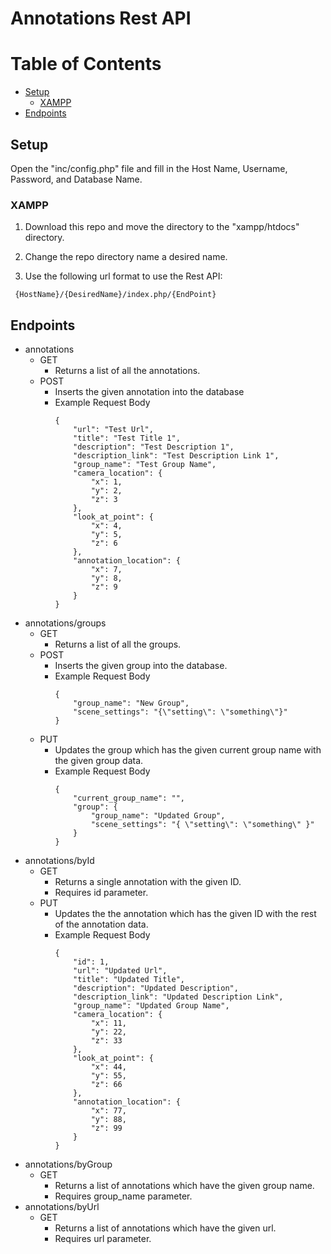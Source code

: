 # Annotations Rest API

# Table of Contents
- [Setup](#setup)
    - [XAMPP](#xampp)
- [Endpoints](#endpoints)

## Setup
Open the "inc/config.php" file and fill in the Host Name, Username, Password, and Database Name.

### XAMPP
1) Download this repo and move the directory to the "xampp/htdocs" directory.

2) Change the repo directory name a desired name. 

3) Use the following url format to use the Rest API:
```
 {HostName}/{DesiredName}/index.php/{EndPoint}
```

## Endpoints
- annotations  
    - GET
        - Returns a list of all the annotations.
    - POST
        - Inserts the given annotation into the database
        - Example Request Body
            ```
            {
                "url": "Test Url",
                "title": "Test Title 1",
                "description": "Test Description 1",
                "description_link": "Test Description Link 1",
                "group_name": "Test Group Name",
                "camera_location": {
                    "x": 1,
                    "y": 2,
                    "z": 3
                },
                "look_at_point": {
                    "x": 4,
                    "y": 5,
                    "z": 6
                },
                "annotation_location": {
                    "x": 7,
                    "y": 8,
                    "z": 9
                }
            }
            ```
- annotations/groups  
    - GET
        - Returns a list of all the groups.
    - POST
        - Inserts the given group into the database.
        - Example Request Body
            ```
            {
                "group_name": "New Group",
                "scene_settings": "{\"setting\": \"something\"}"
            }
            ```
    - PUT
        - Updates the group which has the given current group name with the given group data.
        - Example Request Body
            ```
            {
                "current_group_name": "",
                "group": {
                    "group_name": "Updated Group",
                    "scene_settings": "{ \"setting\": \"something\" }"
                }
            }
            ```
- annotations/byId    
    - GET
        - Returns a single annotation with the given ID.
        - Requires id parameter.
    - PUT
        - Updates the the annotation which has the given ID with the rest of the annotation data.
        - Example Request Body
            ```
            {
                "id": 1,
                "url": "Updated Url",
                "title": "Updated Title",
                "description": "Updated Description",
                "description_link": "Updated Description Link",
                "group_name": "Updated Group Name",
                "camera_location": {
                    "x": 11,
                    "y": 22,
                    "z": 33
                },
                "look_at_point": {
                    "x": 44,
                    "y": 55,
                    "z": 66
                },
                "annotation_location": {
                    "x": 77,
                    "y": 88,
                    "z": 99
                }
            }
            ```
- annotations/byGroup 
    - GET
        - Returns a list of annotations which have the given group name.
        - Requires group_name parameter.
- annotations/byUrl   
    - GET
        - Returns a list of annotations which have the given url.
        - Requires url parameter.

